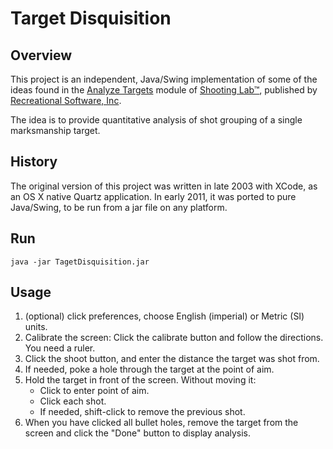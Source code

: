 # Target Disquisition
## Overview
This project is an independent, Java/Swing implementation of some of the ideas found in the 
[Analyze Targets](https://www.shootingsoftware.com/target.htm) module of 
[Shooting Lab™](https://www.shootingsoftware.com/ballistics.htm), 
published by [Recreational Software, Inc](https://www.shootingsoftware.com/index.htm).

The idea is to provide quantitative analysis of shot grouping of a single marksmanship target.

## History
The original version of this project was written in late 2003 with XCode, as an OS X native
Quartz application. In early 2011, it was ported to pure Java/Swing, 
to be run from a jar file on any platform.

## Run
`java -jar TagetDisquisition.jar`

## Usage
1. (optional) click preferences, choose English (imperial) or Metric (SI) units.
2. Calibrate the screen: Click the calibrate button and follow the directions.  You need a ruler.
3. Click the shoot button, and enter the distance the target was shot from.
4. If needed, poke a hole through the target at the point of aim.
5. Hold the target in front of the screen.  Without moving it:
    - Click to enter point of aim.
    - Click each shot.
    - If needed, shift-click to remove the previous shot.
6. When you have clicked all bullet holes, remove the target from the screen
and click the "Done" button to display analysis.

